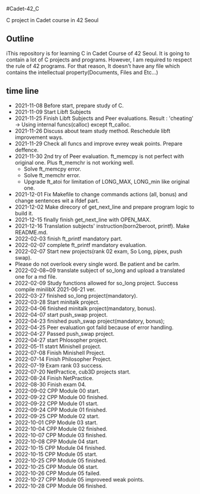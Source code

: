 #Cadet-42_C

C project in Cadet course in 42 Seoul

## Outline

iThis repository is for learning C in Cadet Course of 42 Seoul.
It is going to contain a lot of C projects and programs.
However, I am required to respect the rule of 42 programs.
For that reason, It doesn't have any file which contains the intellectual property(Documents, Files and Etc...)

## time line

- 2021-11-08 Before start, prepare study of C.
- 2021-11-09 Start Libft Subjects
- 2021-11-25 Finish Libft Subjects and Peer evaluations.
  Result : 'cheating' -> Using internal funcs(calloc) except ft_calloc.
- 2021-11-26 Discuss about team study method. Reschedule libft improvement ways.
- 2021-11-29 Check all funcs and improve evrey weak points. Prepare deffence.
- 2021-11-30 2nd try of Peer evaluation. ft_memcpy is not perfect with original one. Plus ft_memchr is not working well.
  - Solve ft_memcpy error.
  - Solve ft_memchr error.
  - Upgrade ft_atoi for limitation of LONG_MAX, LONG_min like original one.
- 2021-12-01 Fix Makefile to change commands actions (all, bonus) and change sentences wit a ifdef part.
- 2021-12-02 Make direcory of get_next_line and prepare program logic to build it.
- 2021-12-15 finally finish get_next_line with OPEN_MAX.
- 2021-12-16 Translation subjects' instruction(born2beroot, printf). Make README.md.
- 2022-02-03 finish ft_printf mandatory part.
- 2022-02-07 complete ft_printf mandatory evaluation.
- 2022-02-07 Start new projects(rank 02 exam, So Long, pipex, push swap).
- Please do not overlook every single word. Be patient and be carlm.
- 2022-02-08~09 translate subject of so_long and upload a translated one for a md file.
- 2022-02-09 Study functions allowed for so_long project. Success compile minilibX 2021-06-21 ver.
- 2022-03-27 finished so_long project(mandatory).
- 2022-03-28 Start minitalk project.
- 2022-04-06 finished minitalk project(mandatory, bonus).
- 2022-04-07 start push_swap project.
- 2022-04-23 finished push_swap project(mandatory, bonus);
- 2022-04-25 Peer evaluation got faild because of error handling.
- 2022-04-27 Passed push_swap project.
- 2022-04-27 start Phlosopher project.
- 2022-05-11 statrt Minishell project.
- 2022-07-08 Finish Minishell Project.
- 2022-07-14 Finish Philosopher Project.
- 2022-07-19 Exam rank 03 success.
- 2022-07-20 NetPractice, cub3D projects start.
- 2022-08-24 Finish NetPractice.
- 2022-08-30 Finish exam 04.
- 2022-09-02 CPP Module 00 start.
- 2022-09-22 CPP Module 00 finished.
- 2022-09-22 CPP Module 01 start.
- 2022-09-24 CPP Module 01 finished.
- 2022-09-25 CPP Module 02 start.
- 2022-10-01 CPP Module 03 start.
- 2022-10-04 CPP Module 02 finished.
- 2022-10-07 CPP Module 03 finished.
- 2022-10-08 CPP Module 04 start.
- 2022-10-15 CPP Module 04 finished.
- 2022-10-15 CPP Module 05 start.
- 2022-10-25 CPP Module 05 finished.
- 2022-10-25 CPP Module 06 start.
- 2022-10-26 CPP Module 05 failed.
- 2022-10-27 CPP Module 05 improveed weak points.
- 2022-10-28 CPP Module 06 finished.
